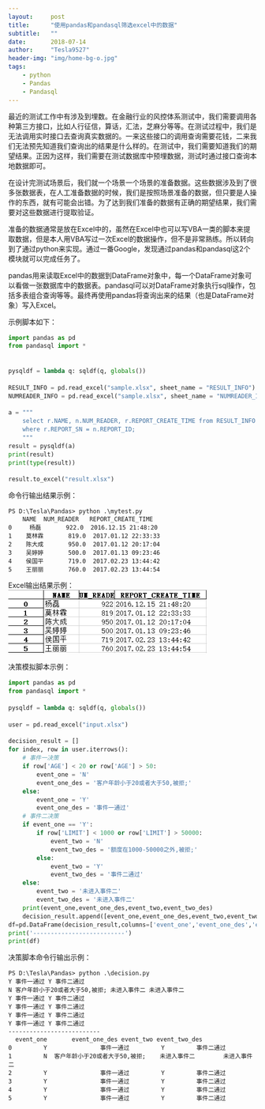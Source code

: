 ```yaml
---
layout:     post
title:      "使用pandas和pandasql筛选excel中的数据"
subtitle:   ""
date:       2018-07-14
author:     "Tesla9527"
header-img: "img/home-bg-o.jpg"
tags:
    - python
    - Pandas
    - Pandasql
---
```


最近的测试工作中有涉及到埋数。在金融行业的风控体系测试中，我们需要调用各种第三方接口，比如人行征信，算话，汇法，芝麻分等等。在测试过程中，我们是无法调用实时接口去查询真实数据的。一来这些接口的调用查询需要花钱，二来我们无法预先知道我们查询出的结果是什么样的。在测试中，我们需要知道我们的期望结果。正因为这样，我们需要在测试数据库中预埋数据，测试时通过接口查询本地数据即可。

在设计完测试场景后，我们就一个场景一个场景的准备数据。这些数据涉及到了很多张数据表，在人工准备数据的时候，我们是按照场景准备的数据，但只要是人操作的东西，就有可能会出错。为了达到我们准备的数据有正确的期望结果，我们需要对这些数据进行提取验证。

准备的数据通常是放在Excel中的，虽然在Excel中也可以写VBA一类的脚本来提取数据，但是本人用VBA写过一次Excel的数据操作，但不是非常熟练。所以转向到了通过python来实现。通过一番Google，发现通过pandas和pandasql这2个模块就可以完成任务了。

pandas用来读取Excel中的数据到DataFrame对象中，每一个DataFrame对象可以看做一张数据库中的数据表。pandasql可以对DataFrame对象执行sql操作，包括多表组合查询等等。最终再使用pandas将查询出来的结果（也是DataFrame对象）写入Excel。

示例脚本如下：
```python
import pandas as pd
from pandasql import *


pysqldf = lambda q: sqldf(q, globals())

RESULT_INFO = pd.read_excel("sample.xlsx", sheet_name = "RESULT_INFO")
NUMREADER_INFO = pd.read_excel("sample.xlsx", sheet_name = "NUMREADER_INFO")

a = """
	select r.NAME, n.NUM_READER, r.REPORT_CREATE_TIME from RESULT_INFO r Left Join NUMREADER_INFO n
	where r.REPORT_SN = n.REPORT_ID;
	"""
result = pysqldf(a)
print(result)
print(type(result))

result.to_excel("result.xlsx")
```

命令行输出结果示例：
```
PS D:\Tesla\Pandas> python .\mytest.py
    NAME  NUM_READER   REPORT_CREATE_TIME
0     杨磊       922.0  2016.12.15 21:48:20
1    莫林霖       819.0  2017.01.12 22:33:33
2    陈大成       950.0  2017.01.12 20:17:04
3    吴婷婷       500.0  2017.01.13 09:23:46
4    侯国平       719.0  2017.02.23 13:44:42
5    王丽丽       760.0  2017.02.23 13:44:54
```

Excel输出结果示例：
![img](/img/in-post/pandas/pandas_result.png)

决策模拟脚本示例：
```python
import pandas as pd
from pandasql import *

pysqldf = lambda q: sqldf(q, globals())

user = pd.read_excel("input.xlsx")

decision_result = []
for index, row in user.iterrows():
	# 事件一决策
	if row['AGE'] < 20 or row['AGE'] > 50:
		event_one = 'N'
		event_one_des = '客户年龄小于20或者大于50,被拒;'
	else:
		event_one = 'Y'
		event_one_des = '事件一通过'
	# 事件二决策
	if event_one == 'Y':
		if row['LIMIT'] < 1000 or row['LIMIT'] > 50000:
			event_two = 'N'
			event_two_des = '额度在1000-50000之外,被拒;'
		else:
			event_two = 'Y'
			event_two_des = '事件二通过'
	else:
		event_two = '未进入事件二'
		event_two_des = '未进入事件二'
	print(event_one,event_one_des,event_two,event_two_des)
	decision_result.append([event_one,event_one_des,event_two,event_two_des])
df=pd.DataFrame(decision_result,columns=['event_one','event_one_des','event_two','event_two_des'])
print('--------------------------')
print(df)
```

决策脚本命令行输出示例：
```
PS D:\Tesla\Pandas> python .\decision.py
Y 事件一通过 Y 事件二通过
N 客户年龄小于20或者大于50,被拒; 未进入事件二 未进入事件二
Y 事件一通过 Y 事件二通过
Y 事件一通过 Y 事件二通过
Y 事件一通过 Y 事件二通过
Y 事件一通过 Y 事件二通过
--------------------------
  event_one       event_one_des event_two event_two_des
0         Y               事件一通过         Y         事件二通过
1         N  客户年龄小于20或者大于50,被拒;    未进入事件二        未进入事件二
2         Y               事件一通过         Y         事件二通过
3         Y               事件一通过         Y         事件二通过
4         Y               事件一通过         Y         事件二通过
5         Y               事件一通过         Y         事件二通过
```